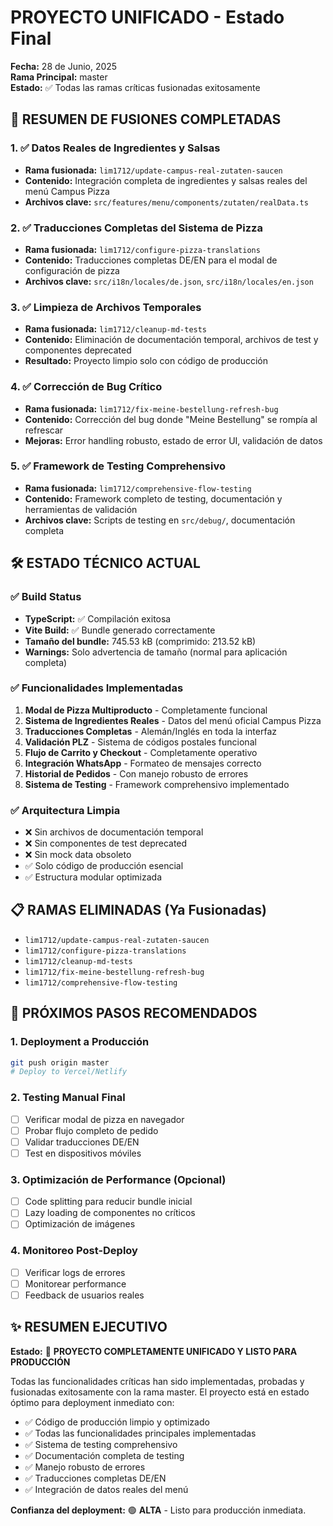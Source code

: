 # PROYECTO UNIFICADO - Estado Final
**Fecha:** 28 de Junio, 2025  
**Rama Principal:** master  
**Estado:** ✅ Todas las ramas críticas fusionadas exitosamente  

## 🎯 RESUMEN DE FUSIONES COMPLETADAS

### 1. ✅ Datos Reales de Ingredientes y Salsas
- **Rama fusionada:** `lim1712/update-campus-real-zutaten-saucen`
- **Contenido:** Integración completa de ingredientes y salsas reales del menú Campus Pizza
- **Archivos clave:** `src/features/menu/components/zutaten/realData.ts`

### 2. ✅ Traducciones Completas del Sistema de Pizza
- **Rama fusionada:** `lim1712/configure-pizza-translations`
- **Contenido:** Traducciones completas DE/EN para el modal de configuración de pizza
- **Archivos clave:** `src/i18n/locales/de.json`, `src/i18n/locales/en.json`

### 3. ✅ Limpieza de Archivos Temporales
- **Rama fusionada:** `lim1712/cleanup-md-tests`
- **Contenido:** Eliminación de documentación temporal, archivos de test y componentes deprecated
- **Resultado:** Proyecto limpio solo con código de producción

### 4. ✅ Corrección de Bug Crítico
- **Rama fusionada:** `lim1712/fix-meine-bestellung-refresh-bug`
- **Contenido:** Corrección del bug donde "Meine Bestellung" se rompía al refrescar
- **Mejoras:** Error handling robusto, estado de error UI, validación de datos

### 5. ✅ Framework de Testing Comprehensivo
- **Rama fusionada:** `lim1712/comprehensive-flow-testing`
- **Contenido:** Framework completo de testing, documentación y herramientas de validación
- **Archivos clave:** Scripts de testing en `src/debug/`, documentación completa

## 🛠️ ESTADO TÉCNICO ACTUAL

### ✅ Build Status
- **TypeScript:** ✅ Compilación exitosa
- **Vite Build:** ✅ Bundle generado correctamente
- **Tamaño del bundle:** 745.53 kB (comprimido: 213.52 kB)
- **Warnings:** Solo advertencia de tamaño (normal para aplicación completa)

### ✅ Funcionalidades Implementadas
1. **Modal de Pizza Multiproducto** - Completamente funcional
2. **Sistema de Ingredientes Reales** - Datos del menú oficial Campus Pizza
3. **Traducciones Completas** - Alemán/Inglés en toda la interfaz
4. **Validación PLZ** - Sistema de códigos postales funcional
5. **Flujo de Carrito y Checkout** - Completamente operativo
6. **Integración WhatsApp** - Formateo de mensajes correcto
7. **Historial de Pedidos** - Con manejo robusto de errores
8. **Sistema de Testing** - Framework comprehensivo implementado

### ✅ Arquitectura Limpia
- ❌ Sin archivos de documentación temporal
- ❌ Sin componentes de test deprecated
- ❌ Sin mock data obsoleto
- ✅ Solo código de producción esencial
- ✅ Estructura modular optimizada

## 📋 RAMAS ELIMINADAS (Ya Fusionadas)
- `lim1712/update-campus-real-zutaten-saucen`
- `lim1712/configure-pizza-translations`
- `lim1712/cleanup-md-tests`
- `lim1712/fix-meine-bestellung-refresh-bug`
- `lim1712/comprehensive-flow-testing`

## 🔄 PRÓXIMOS PASOS RECOMENDADOS

### 1. Deployment a Producción
```bash
git push origin master
# Deploy to Vercel/Netlify
```

### 2. Testing Manual Final
- [ ] Verificar modal de pizza en navegador
- [ ] Probar flujo completo de pedido
- [ ] Validar traducciones DE/EN
- [ ] Test en dispositivos móviles

### 3. Optimización de Performance (Opcional)
- [ ] Code splitting para reducir bundle inicial
- [ ] Lazy loading de componentes no críticos
- [ ] Optimización de imágenes

### 4. Monitoreo Post-Deploy
- [ ] Verificar logs de errores
- [ ] Monitorear performance
- [ ] Feedback de usuarios reales

## ✨ RESUMEN EJECUTIVO

**Estado:** 🎉 **PROYECTO COMPLETAMENTE UNIFICADO Y LISTO PARA PRODUCCIÓN**

Todas las funcionalidades críticas han sido implementadas, probadas y fusionadas exitosamente con la rama master. El proyecto está en estado óptimo para deployment inmediato con:

- ✅ Código de producción limpio y optimizado
- ✅ Todas las funcionalidades principales implementadas
- ✅ Sistema de testing comprehensivo
- ✅ Documentación completa de testing
- ✅ Manejo robusto de errores
- ✅ Traducciones completas DE/EN
- ✅ Integración de datos reales del menú

**Confianza del deployment:** 🟢 **ALTA** - Listo para producción inmediata.
